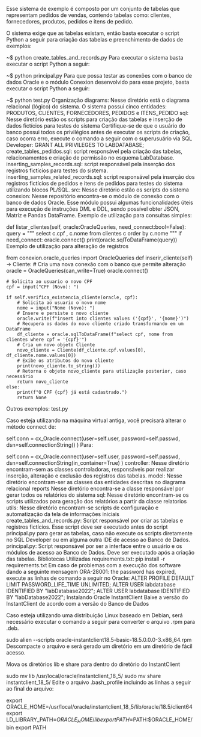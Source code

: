 Esse sistema de exemplo é composto por um conjunto de tabelas que representam pedidos de vendas, contendo tabelas como: clientes, fornecedores, produtos, pedidos e itens de pedido.

O sistema exige que as tabelas existam, então basta executar o script Python a seguir para criação das tabelas e preenchimento de dados de exemplos:

~$ python create_tables_and_records.py
Para executar o sistema basta executar o script Python a seguir:

~$ python principal.py
Para que possa testar as conexões com o banco de dados Oracle e o módulo Conexion desenvolvido para esse projeto, basta executar o script Python a seguir:

~$ python test.py
Organização
diagrams: Nesse diretório está o diagrama relacional (lógico) do sistema.
O sistema possui cinco entidades: PRODUTOS, CLIENTES, FORNECEDORES, PEDIDOS e ITENS_PEDIDO
sql: Nesse diretório estão os scripts para criação das tabelas e inserção de dados fictícios para testes do sistema
Certifique-se de que o usuário do banco possui todos os privilégios antes de executar os scripts de criação, caso ocorra erro, execute o comando a seguir com o superusuário via SQL Developer: GRANT ALL PRIVILEGES TO LABDATABASE;
create_tables_pedidos.sql: script responsável pela criação das tabelas, relacionamentos e criação de permissão no esquema LabDatabase.
inserting_samples_records.sql: script responsável pela inserção dos registros fictícios para testes do sistema.
inserting_samples_related_records.sql: script responsável pela inserção dos registros fictícios de pedidos e itens de pedidos para testes do sistema utilizando blocos PL/SQL.
src: Nesse diretório estão os scripts do sistema
conexion: Nesse repositório encontra-se o módulo de conexão com o banco de dados Oracle. Esse módulo possui algumas funcionalidades úteis para execução de instruções DML e DDL, sendo possível obter JSON, Matriz e Pandas DataFrame.
Exemplo de utilização para consultas simples:

def listar_clientes(self, oracle:OracleQueries, need_connect:bool=False):
    query = """
            select c.cpf
                , c.nome 
            from clientes c
            order by c.nome
            """
    if need_connect:
        oracle.connect()
    print(oracle.sqlToDataFrame(query))
Exemplo de utilização para alteração de registros

from conexion.oracle_queries import OracleQueries
def inserir_cliente(self) -> Cliente:
    # Cria uma nova conexão com o banco que permite alteração
    oracle = OracleQueries(can_write=True)
    oracle.connect()

    # Solicita ao usuario o novo CPF
    cpf = input("CPF (Novo): ")

    if self.verifica_existencia_cliente(oracle, cpf):
        # Solicita ao usuario o novo nome
        nome = input("Nome (Novo): ")
        # Insere e persiste o novo cliente
        oracle.write(f"insert into clientes values ('{cpf}', '{nome}')")
        # Recupera os dados do novo cliente criado transformando em um DataFrame
        df_cliente = oracle.sqlToDataFrame(f"select cpf, nome from clientes where cpf = '{cpf}'")
        # Cria um novo objeto Cliente
        novo_cliente = Cliente(df_cliente.cpf.values[0], df_cliente.nome.values[0])
        # Exibe os atributos do novo cliente
        print(novo_cliente.to_string())
        # Retorna o objeto novo_cliente para utilização posterior, caso necessário
        return novo_cliente
    else:
        print(f"O CPF {cpf} já está cadastrado.")
        return None
Outros exemplos: test.py

Caso esteja utilizando na máquina virtual antiga, você precisará alterar o método connect de:

self.conn = cx_Oracle.connect(user=self.user,
                        password=self.passwd,
                        dsn=self.connectionString()
                        )
Para:

self.conn = cx_Oracle.connect(user=self.user,
                        password=self.passwd,
                        dsn=self.connectionString(in_container=True)
                        )
controller: Nesse diretório encontram-sem as classes controladoras, responsáveis por realizar inserção, alteração e exclusão dos registros das tabelas.
model: Nesse diretório encontram-ser as classes das entidades descritas no diagrama relacional
reports Nesse diretório encontra-se a classe responsável por gerar todos os relatórios do sistema
sql: Nesse diretório encontram-se os scripts utilizados para geração dos relatórios a partir da classe relatorios
utils: Nesse diretório encontram-se scripts de configuração e automatização da tela de informações iniciais
create_tables_and_records.py: Script responsável por criar as tabelas e registros fictícios. Esse script deve ser executado antes do script principal.py para gerar as tabelas, caso não execute os scripts diretamente no SQL Developer ou em alguma outra IDE de acesso ao Banco de Dados.
principal.py: Script responsável por ser a interface entre o usuário e os módulos de acesso ao Banco de Dados. Deve ser executado após a criação das tabelas.
Bibliotecas Utilizadas
requirements.txt: pip install -r requirements.txt
Em caso de problemas com a execução dos software dando a seguinte mensagem ORA-28001: the password has expired, execute as linhas de comando a seguir no Oracle:
ALTER PROFILE DEFAULT LIMIT PASSWORD_LIFE_TIME UNLIMITED;
ALTER USER labdatabase IDENTIFIED BY "labDatabase2022";
ALTER USER labdatabase IDENTIFIED BY  "labDatabase2022";
Instalando Oracle InstantClient
Baixe a versão do InstantClient de acordo com a versão do Banco de Dados

Caso esteja utilizando uma distribuição Linux baseado em Debian, será necessário executar o comando a seguir para converter o arquivo .rpm para .deb.

sudo alien --scripts oracle-instantclient18.5-basic-18.5.0.0.0-3.x86_64.rpm
Descompacte o arquivo e será gerado um diretório em um diretório de fácil acesso.

Mova os diretórios lib e share para dentro do diretório do InstantClient

sudo mv lib /usr/local/oracle/instantclient_18_5/
sudo mv share instantclient_18_5/
Edite o arquivo .bash_profile incluindo as linhas a seguir ao final do arquivo:

export ORACLE_HOME=/usr/local/oracle/instantclient_18_5/lib/oracle/18.5/client64
export LD_LIBRARY_PATH=$ORACLE_HOME/lib
export PATH=$PATH:$ORACLE_HOME/bin
export PATH
